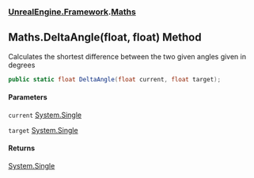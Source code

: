 ### [UnrealEngine.Framework](./UnrealEngine-Framework.md 'UnrealEngine.Framework').[Maths](./Maths.md 'UnrealEngine.Framework.Maths')
## Maths.DeltaAngle(float, float) Method
Calculates the shortest difference between the two given angles given in degrees  
```csharp
public static float DeltaAngle(float current, float target);
```
#### Parameters
<a name='UnrealEngine-Framework-Maths-DeltaAngle(float_float)-current'></a>
`current` [System.Single](https://docs.microsoft.com/en-us/dotnet/api/System.Single 'System.Single')  
  
<a name='UnrealEngine-Framework-Maths-DeltaAngle(float_float)-target'></a>
`target` [System.Single](https://docs.microsoft.com/en-us/dotnet/api/System.Single 'System.Single')  
  
#### Returns
[System.Single](https://docs.microsoft.com/en-us/dotnet/api/System.Single 'System.Single')  
